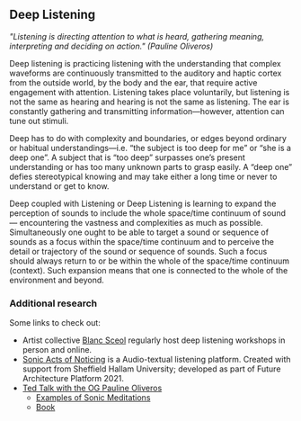 ## Deep Listening

_"Listening is directing attention to what is heard, gathering meaning, interpreting and deciding on action." (Pauline Oliveros)_

Deep listening is practicing listening with the understanding that complex waveforms are continuously transmitted to the auditory and haptic cortex from the outside world, by the body and the ear, that require active engagement with attention. Listening takes place voluntarily, but listening is not the same as hearing and hearing is not the same as listening. The ear is constantly gathering and transmitting information—however, attention can tune out stimuli.

Deep has to do with complexity and boundaries, or edges beyond ordinary or habitual understandings—i.e. “the subject is too deep for me” or “she is a deep one”. A subject that is “too deep” surpasses one’s present understanding or has too many unknown parts to grasp easily. A “deep one” defies stereotypical knowing and may take either a long time or never to understand or get to know. 

Deep coupled with Listening or Deep Listening is learning to expand the perception of sounds to include the whole space/time continuum of sound — encountering the vastness and complexities as much as possible. Simultaneously one ought to be able to target a sound or sequence of sounds as a focus within the space/time continuum and to perceive the detail or trajectory of the sound or sequence of sounds. Such a focus should always return to or be within the whole of the space/time continuum (context). Such expansion means that one is connected to the whole of the environment and beyond.

### Additional research

Some links to check out:
* Artist collective [Blanc Sceol](https://www.blancsceol.co.uk/) regularly host deep listening workshops in person and online.
* [Sonic Acts of Noticing](https://sonicactsofnoticing.org/) is a Audio-textual listening platform. Created with support from Sheffield Hallam University; developed as part of Future Architecture Platform 2021.
* [Ted Talk with the OG Pauline Oliveros](https://www.youtube.com/watch?v=_QHfOuRrJB8)
  * [Examples of Sonic Meditations](https://windliterature.org/2022/01/27/sonic-meditations-by-pauline-oliveros/)
  * [Book](https://goodpress.co.uk/products/sonic-meditations-by-pauline-oliveros)


